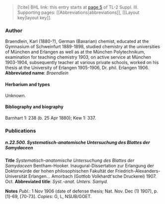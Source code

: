 > [!cite] BHL link: this entry starts at [page 5](https://www.biodiversitylibrary.org/page/33266312) of TL-2 Suppl. III.
> Supporting pages: [[Abbreviations|abbreviations]], [[Layout key|layout key]].

### Author

Braendlein, Karl (1880-?), German (Bavarian) chemist, educated at the Gymnasium of Schweinfurt 1889-1898, studied chemistry at the universities of München and Erlangen as well as at the München Polytechnikum, examination for teaching chemistry 1903, on active service at München 1903-1904, subsequently teacher at various private schools, worked on his thesis at the University of Erlangen 1905-1906, Dr. phil. Erlangen 1906. 
**Abbreviated name**: *Braendlein*

#### Herbarium and types

Unknown.

#### Bibliography and biography

Barnhart 1: 238 (b. 25 Apr 1880); Kew 1: 337.

### Publications

##### n.22.500. Systematisch-anatomische Untersuchung des Blattes der Samydaceen

**Title**
*Systematisch-anatomische Untersuchung des Blattes der Samydaceen* Bentham-Hooker. Inaugural-Dissertation zur Erlangung der Doktorwürde der hohen philosophischen Fakultät der Friedrich-Alexanders-Universität Erlangen... Amorbach (Gottlob Volkhardt'sche Druckerei) 1907. Oct.
**Abbreviated title**: *Syst.-anat. Unters. Samyd.*

**Notes**
*Publ*.: 1 Nov 1906 (date of defense thesis; Nat. Nov. Dec (1) 1907), p. \[1\]-69, \[70-73\]. *Copies*: G, L, NSUB/GOET.

